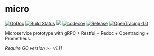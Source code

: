 # micro

[![GoDoc](https://godoc.org/github.com/lalamove/micro?status.svg)](https://godoc.org/github.com/lalamove/micro)
[![Build Status](https://travis-ci.com/lalamove/micro.svg?branch=master)](https://travis-ci.com/lalamove/micro)
[![](https://goreportcard.com/badge/github.com/lalamove/micro)](https://goreportcard.com/report/github.com/lalamove/micro)
[![codecov](https://codecov.io/gh/lalamove/micro/branch/master/graph/badge.svg)](https://codecov.io/gh/lalamove/micro)
[![Release](https://img.shields.io/github/release/lalamove/micro.svg)](https://github.com/lalamove/micro/releases)
[![OpenTracing-1.0](https://img.shields.io/badge/OpenTracing--1.x-inside-blue.svg)](https://opentracing.io)

Microservice prototype with gRPC + Restful + Redoc + Opentracing + Prometheus.

*Require GO version >= v1.11*
